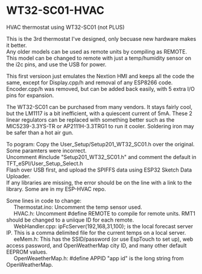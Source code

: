 # WT32-SC01-HVAC
HVAC thermostat using WT32-SC01 (not PLUS)  

This is the 3rd thermostat I've designed, only becuase new hardware makes it better.  
Any older models can be used as remote units by compiling as REMOTE. This model can be changed to remote with just a temp/humidity sensor on the i2c pins, and use the USB for power.  

This first versioon just emulates the Nextion HMI and keeps all the code the same, except for Display.cpp/h and removal of any ESP8266 code.  
Encoder.cpp/h was removed, but can be added back easily, with 5 extra I/O pins for expansion.  

The WT32-SC01 can be purchased from many vendors. It stays fairly cool, but the LM1117 is a bit inefficient, with a quiescent current of 5mA. These 2 linear regulators can be replaced with something better such as the MIC5239-3.3YS-TR or AP2111H-3.3TRG1 to run it cooler. Soldering iron may be safer than a hot air gun.  

To pogram: Copy the User_Setup/Setup201_WT32_SC01.h over the original. Some paramters were incorrect.  
Uncomment #include "Setup201_WT32_SC01.h" and comment the default in TFT_eSPI/User_Setup_Select.h  
Flash over USB first, and upload the SPIFFS data using ESP32 Sketch Data Uploader.  
If any libraries are missing, the error should be on the line with a link to the library. Some are in my ESP-HVAC repo.  

Some lines in code to change:  
&nbsp;&nbsp;&nbsp;&nbsp; Thermostat.ino: Uncomment the temp sensor used.  
&nbsp;&nbsp;&nbsp;&nbsp; HVAC.h: Uncomment #define REMOTE to compile for remote units. RMT1 should be changed to a uniique ID for each remote.  
&nbsp;&nbsp;&nbsp;&nbsp; WebHandler.cpp: ipFcServer(192,168,31,100); is the local forecast server IP. This is a comma delimited file for the current temps on a local server.  
&nbsp;&nbsp;&nbsp;&nbsp; eeMem.h: This has the SSID/password (or use EspTouch to set up), web access password, and OpenWeatherMap city ID, and many other default EEPROM values.  
&nbsp;&nbsp;&nbsp;&nbsp; OpenWeaetherMap.h: #define APPID "app id" is the long string from OpenWeatherMap.  
 
